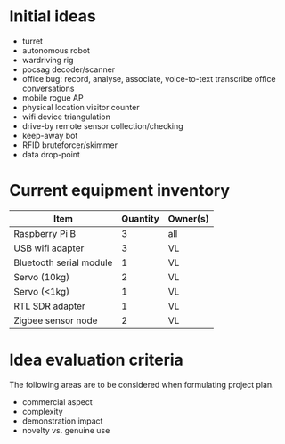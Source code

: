 # Initial ideas #

* turret
* autonomous robot
* wardriving rig
* pocsag decoder/scanner
* office bug: record, analyse, associate, voice-to-text transcribe office conversations
* mobile rogue AP
* physical location visitor counter
* wifi device triangulation
* drive-by remote sensor collection/checking
* keep-away bot
* RFID bruteforcer/skimmer
* data drop-point

# Current equipment inventory #

Item | Quantity | Owner(s)
--- | --- | ---
Raspberry Pi B | 3 | all
USB wifi adapter | 3 | VL
Bluetooth serial module | 1 | VL
Servo (10kg) | 2 | VL
Servo (<1kg) | 1 | VL
RTL SDR adapter | 1 | VL
Zigbee sensor node | 2 | VL


# Idea evaluation criteria #
The following areas are to be considered when formulating project plan.
* commercial aspect
* complexity
* demonstration impact
* novelty vs. genuine use